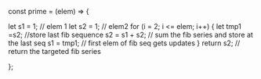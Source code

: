 const prime = (elem) => 
{

let s1 = 1; // elem 1
let s2 = 1; // elem2
for (i = 2; i <= elem; i++)
    {
        let tmp1 =s2;  //store last fib sequence
        s2 = s1 + s2; // sum the fib series and store at the last seq
        s1 =  tmp1; // first elem of fib seq gets updates
    }
    return s2; // return the targeted fib series
            
};
